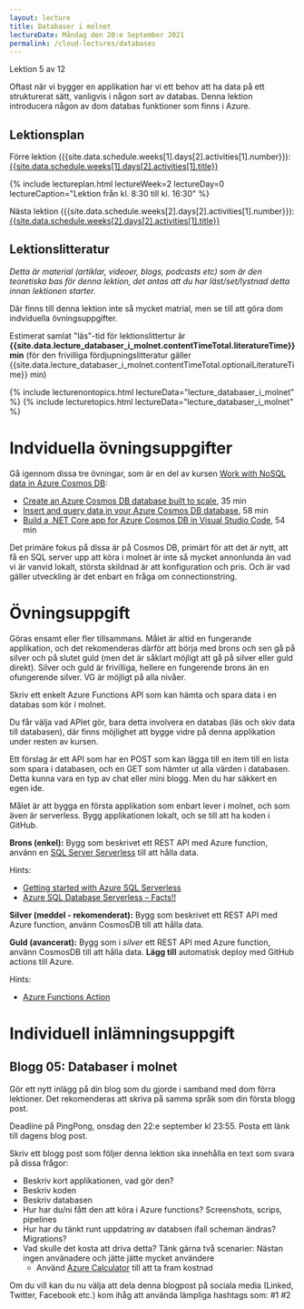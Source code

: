 ```yaml
---
layout: lecture
title: Databaser i molnet
lectureDate: Måndag den 20:e September 2021
permalink: /cloud-lectures/databases
---
```


Lektion 5 av 12

Oftast när vi bygger en applikation har vi ett behov att ha data på ett strukturerat sätt, vanligvis i någon sort av databas. Denna lektion introducera någon av dom databas funktioner som finns i Azure.

## Lektionsplan

Förre lektion ({{site.data.schedule.weeks[1].days[2].activities[1].number}}): <a href="{{site.data.schedule.weeks[1].days[2].activities[1].slug | prepend: site.baseurl }}">{{site.data.schedule.weeks[1].days[2].activities[1].title}}</a>

{% include lectureplan.html lectureWeek=2 lectureDay=0 lectureCaption="Lektion från kl. 8:30 till kl. 16:30" %}

Nästa lektion ({{site.data.schedule.weeks[2].days[2].activities[1].number}}): <a href="{{site.data.schedule.weeks[2].days[2].activities[1].slug | prepend: site.baseurl }}">{{site.data.schedule.weeks[2].days[2].activities[1].title}}</a> 

## Lektionslitteratur
*Detta är material (artiklar, videoer, blogs, podcasts etc) som är den teoretiska bas för denna lektion, det antas att du har läst/set/lystnad detta innan lektionen starter.*

Där finns till denna lektion inte så mycket matrial, men se till att göra dom indviduella övningsuppgifter.

Estimerat samlat "läs"-tid för lektionslittertur är **{{site.data.lecture_databaser_i_molnet.contentTimeTotal.literatureTime}} min** (för den frivilliga fördjupningslitteratur gäller {{site.data.lecture_databaser_i_molnet.contentTimeTotal.optionalLiteratureTime}} min)

{% include lecturenontopics.html lectureData="lecture_databaser_i_molnet" %}
{% include lecturetopics.html lectureData="lecture_databaser_i_molnet" %}

# Indviduella övningsuppgifter

Gå igennom dissa tre övningar, som är en del av kursen [Work with NoSQL data in Azure Cosmos DB](https://docs.microsoft.com/en-us/learn/paths/work-with-nosql-data-in-azure-cosmos-db/):
* [Create an Azure Cosmos DB database built to scale](https://docs.microsoft.com/en-us/learn/modules/create-cosmos-db-for-scale/), 35 min
* [Insert and query data in your Azure Cosmos DB database](https://docs.microsoft.com/en-us/learn/modules/access-data-with-cosmos-db-and-sql-api/), 58 min
* [Build a .NET Core app for Azure Cosmos DB in Visual Studio Code](https://docs.microsoft.com/en-us/learn/modules/build-cosmos-db-app-with-vscode/), 54 min

Det primäre fokus på dissa är på Cosmos DB, primärt för att det är nytt, att få en SQL server upp att köra i molnet är inte så mycket annonlunda än vad vi är vanvid lokalt, största skildnad är att konfiguration och pris. Och är vad gäller utveckling är det enbart en fråga om connectionstring.

# Övningsuppgift

Göras ensamt eller fler tillsammans. Målet är altid en fungerande applikation, och det rekomenderas därför att börja med brons och sen gå på silver och på slutet guld (men det är såklart möjligt att gå på silver eller guld direkt). Silver och guld är frivilliga, hellere en fungerende brons än en ofungerende silver. VG är möjligt på alla nivåer.

Skriv ett enkelt Azure Functions API som kan hämta och spara data i en databas som kör i molnet.

Du får välja vad APIet gör, bara detta involvera en databas (läs och skiv data till databasen), där finns möjlighet att bygge vidre på denna applikation under resten av kursen.

Ett förslag är ett API som har en POST som kan lägga till en item till en lista som spara i databasen, och en GET som hämter ut alla värden i databasen. Detta kunna vara en typ av chat eller mini blogg. Men du har säkkert en egen ide.

Målet är att bygga en första applikation som enbart lever i molnet, och som även är serverless. Bygg applikationen lokalt, och se till att ha koden i GitHub.

**Brons (enkel):**
Bygg som beskrivet ett REST API med Azure function, använn en [SQL Server Serverless](https://docs.microsoft.com/en-us/azure/azure-sql/database/serverless-tier-overview) till att hålla data.

Hints:
* [Getting started with Azure SQL Serverless](https://laptrinhx.com/getting-started-with-azure-sql-serverless-2968233992/)
* [Azure SQL Database Serverless – Facts!!](https://sqlworldwide.com/azure-sql-database-serverless-facts/)

**Silver (meddel - rekomenderat):**
Bygg som beskrivet ett REST API med Azure function, använn CosmosDB till att hålla data.

**Guld (avancerat):**
Bygg som i *silver* ett REST API med Azure function, använn CosmosDB till att hålla data. **Lägg till** automatisk deploy med GitHub actions till Azure.

Hints:
* [Azure Functions Action](https://github.com/marketplace/actions/azure-functions-action)

# Individuell inlämningsuppgift
## Blogg 05: Databaser i molnet

Gör ett nytt inlägg på din blog som du gjorde i samband med dom förra lektioner. Det rekomenderas att skriva på samma språk som din första blogg post.

Deadline på PingPong, onsdag den 22:e september kl 23:55. Posta ett länk till dagens blog post.

Skriv ett blogg post som följer denna lektion ska innehålla en text som svara på dissa frågor:
* Beskriv kort applikationen, vad gör den?
* Beskriv koden
* Beskriv databasen
* Hur har du/ni fått den att köra i Azure functions? Screenshots, scrips, pipelines
* Hur har du tänkt runt uppdatring av databsen ifall scheman ändras? Migrations?
* Vad skulle det kosta att driva detta? Tänk gärna två scenarier: Nästan ingen använadere och jätte jätte mycket användere
    * Använd [Azure Calculator](https://azure.microsoft.com/en-us/pricing/calculator/) till att ta fram kostnad

Om du vill kan du nu välja att dela denna blogpost på sociala media (Linked, Twitter, Facebook etc.) kom ihåg att använda lämpliga hashtags som: #1 #2
